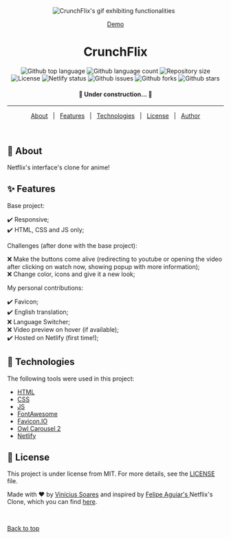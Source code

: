 <div align="center" id="top"> 
  <img src="./.github/app.gif" alt="CrunchFlix's gif exhibiting functionalities" />
  &#xa0;

  <a href="https://crunchflix.netlify.app">Demo</a> 
</div>

<h1 align="center">CrunchFlix</h1>

<p align="center">
  <img alt="Github top language" src="https://img.shields.io/github/languages/top/viniciussoaresti/crunchflix?color=56BEB8">

  <img alt="Github language count" src="https://img.shields.io/github/languages/count/viniciussoaresti/crunchflix?color=56BEB8">

  <img alt="Repository size" src="https://img.shields.io/github/repo-size/viniciussoaresti/crunchflix?color=56BEB8">

  <img alt="License" src="https://img.shields.io/github/license/viniciussoaresti/crunchflix?color=56BEB8">

  <img alt="Netlify status" src="https://api.netlify.com/api/v1/badges/8b29fb2b-3acd-4a3a-adad-950378eab980/deploy-status">

  <img alt="Github issues" src="https://img.shields.io/github/issues/viniciussoaresti/crunchflix?color=56BEB8">

  <img alt="Github forks" src="https://img.shields.io/github/forks/viniciussoaresti/crunchflix?color=56BEB8">

  <img alt="Github stars" src="https://img.shields.io/github/stars/viniciussoaresti/crunchflix?color=56BEB8">
</p>

<h4 align="center"> 
	🚧 Under construction...  🚧
</h4> 

<hr>

<p align="center">
  <a href="#dart-about">About</a> &#xa0; | &#xa0; 
  <a href="#sparkles-features">Features</a> &#xa0; | &#xa0;
  <a href="#rocket-technologies">Technologies</a> &#xa0; | &#xa0;
  <a href="#memo-license">License</a> &#xa0; | &#xa0;
  <a href="https://github.com/viniciussoaresti" target="_blank">Author</a>
</p>

<br>

## :dart: About ##

Netflix's interface's clone for anime!

## :sparkles: Features ##
Base project:

:heavy_check_mark: Responsive;\
:heavy_check_mark: HTML, CSS and JS only;

Challenges (after done with the base project):

:x: Make the buttons come alive (redirecting to youtube or opening the video after clicking on watch now, showing popup with more information);\
:x: Change color, icons and give it a new look;

My personal contributions:

:heavy_check_mark: Favicon;\
:heavy_check_mark: English translation;\
:x: Language Switcher;\
:x: Video preview on hover (if available);\
:heavy_check_mark: Hosted on Netlify (first time!);

## :rocket: Technologies ##

The following tools were used in this project:

- [HTML](https://developer.mozilla.org/pt-BR/docs/Web/HTML)
- [CSS](https://developer.mozilla.org/pt-BR/docs/Web/CSS)
- [JS](https://developer.mozilla.org/pt-BR/docs/Web/Javascript)
- [FontAwesome](https://fontawesome.com/)
- [Favicon.IO](https://favicon.io/)
- [Owl Carousel 2](https://owlcarousel2.github.io/OwlCarousel2/)
- [Netlify](https://www.netlify.com/)

## :memo: License ##

This project is under license from MIT. For more details, see the [LICENSE](LICENSE.md) file.

Made with :heart: by <a href="https://github.com/viniciussoaresti" target="_blank">Vinícius Soares</a> and inspired by <a href="https://github.com/felipeAguiarCode" target="_blank">Felipe Aguiar's </a> Netflix's Clone, which you can find <a href="https://github.com/felipeAguiarCode/netflix-clone" target="_blank">here</a>.

&#xa0;

<a href="#top">Back to top</a>

